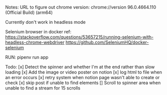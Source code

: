 Notes:
URL to figure out chrome version: chrome://version
96.0.4664.110 (Official Build) (arm64)

Currently don't work in headless mode

Selenium browser in docker ref:
https://stackoverflow.com/questions/53657215/running-selenium-with-headless-chrome-webdriver
https://github.com/SeleniumHQ/docker-selenium


RUN:
pipenv run app


Todo:
[x] Detect the spinner and whether I'm at the end rather than slow loading
[x] Add the image or video poster on notion 
[x] log html to file when an error occurs
[x] retry system when notion page wasn't able to create or check
[x] skip post if unable to find elements
[] Scroll to spinner area when unable to find a stream for 15 scrolls